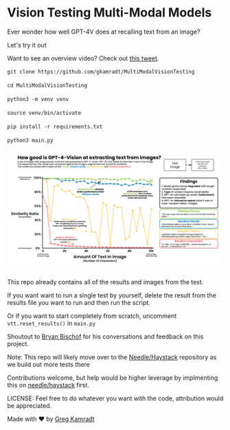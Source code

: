 # Vision Testing Multi-Modal Models

Ever wonder how well GPT-4V does at recalling text from an image?

Let's try it out

Want to see an overview video? Check out [this tweet](https://twitter.com/GregKamradt/status/1773386891368521806).

```
git clone https://github.com/gkamradt/MultiModalVisionTesting

cd MultiModalVisionTesting

python3 -m venv venv

source venv/bin/activate

pip install -r requirements.txt

python3 main.py
```

![results](static/ResultsViz.jpeg)

This repo already contains all of the results and images from the test.

If you want want to run a single test by yourself, delete the result from the results file you want to run and then run the script.

Or if you want to start completely from scratch, uncomment `vtt.reset_results()` in `main.py`


Shoutout to [Bryan Bischof](https://twitter.com/BEBischof) for his conversations and feedback on this project.

Note: This repo will likely move over to the [Needle/Haystack](https://github.com/gkamradt/LLMTest_NeedleInAHaystack) repository as we build out more tests there

Contributions welcome, but help would be higher leverage by implmenting this on [needle/haystack](https://github.com/gkamradt/LLMTest_NeedleInAHaystack) first.

LICENSE: Feel free to do whatever you want with the code, attribution would be appreciated.

Made with ❤️ by [Greg Kamradt](https://twitter.com/GregKamradt)